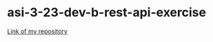 # asi-3-23-dev-b-rest-api-exercise

[Link of my repository](https://github.com/ShinoTetsu/asi-3-23-dev-b-rest-api-exercise)
